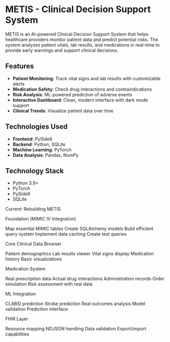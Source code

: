 # METIS - Clinical Decision Support System

METIS is an AI-powered Clinical Decision Support System that helps healthcare providers monitor patient data and predict potential risks. The system analyzes patient vitals, lab results, and medications in real-time to provide early warnings and support clinical decisions.

## Features

* **Patient Monitoring**: Track vital signs and lab results with customizable alerts
* **Medication Safety**: Check drug interactions and contraindications
* **Risk Analysis**: ML-powered prediction of adverse events
* **Interactive Dashboard**: Clean, modern interface with dark mode support
* **Clinical Trends**: Visualize patient data over time

## Technologies Used

* **Frontend**: PySide6
* **Backend**: Python, SQLite
* **Machine Learning**: PyTorch
* **Data Analysis**: Pandas, NumPy

## Technology Stack

* Python 3.9+
* PyTorch
* PySide6
* SQLite

Current:
Rebuilding METIS

Foundation (MIMIC IV Integration)

Map essential MIMIC tables
Create SQLAlchemy models
Build efficient query system
Implement data caching
Create test queries


Core Clinical Data Browser

Patient demographics
Lab results viewer
Vital signs display
Medication history
Basic visualizations


Medication System

Real prescription data
Actual drug interactions
Administration records
Order simulation
Risk assessment with real data


ML Integration

CLABSI prediction
Stroke prediction
Real outcomes analysis
Model validation
Prediction interface


FHIR Layer

Resource mapping
NDJSON handling
Data validation
Export/import capabilities



